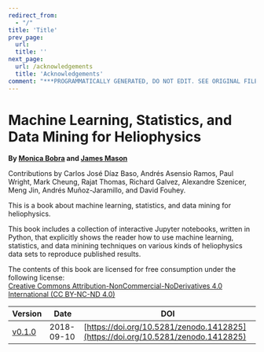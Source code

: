 ```yaml
---
redirect_from:
  - "/"
title: 'Title'
prev_page:
  url: 
  title: ''
next_page:
  url: /acknowledgements
  title: 'Acknowledgements'
comment: "***PROGRAMMATICALLY GENERATED, DO NOT EDIT. SEE ORIGINAL FILES IN /content***"
---
```

# Machine Learning, Statistics, and Data Mining for Heliophysics

**By [Monica Bobra](https://web.stanford.edu/~mbobra/) and [James Mason](http://jamespaulmason.strikingly.com/)**

Contributions by Carlos José Díaz Baso, Andrés Asensio Ramos, Paul Wright, Mark Cheung, Rajat Thomas, Richard Galvez, Alexandre Szenicer, Meng Jin, Andrés Muñoz-Jaramillo, and David Fouhey.

This is a book about machine learning, statistics, and data mining for heliophysics.

This book includes a collection of interactive Jupyter notebooks, written in Python, that explicitly shows the reader how to use machine learning, statistics, and data minining techniques on various kinds of heliophysics data sets to reproduce published results. 

The contents of this book are licensed for free consumption under the following license:  
[Creative Commons Attribution-NonCommercial-NoDerivatives 4.0 International (CC BY-NC-ND 4.0)](https://creativecommons.org/licenses/by-nc-nd/4.0/)

|Version|Date|DOI|
|-------|----|---|
| [v0.1.0](https://github.com/HelioML/HelioML/releases/tag/v0.1.0) | 2018-09-10 | [https://doi.org/10.5281/zenodo.1412825](https://doi.org/10.5281/zenodo.1412825) |